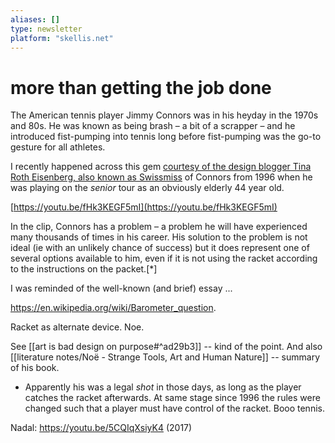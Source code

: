 ```yaml
---
aliases: []
type: newsletter
platform: "skellis.net"
---
```


# more than getting the job done

The American tennis player Jimmy Connors was in his heyday in the 1970s and 80s. He was known as being brash – a bit of a scrapper – and he introduced fist-pumping into tennis long before fist-pumping was the go-to gesture for all athletes.

I recently happened across this gem [courtesy of the design blogger Tina Roth Eisenberg, also known as Swissmiss](https://www.swiss-miss.com/2021/08/link-pack-96.html) of Connors from 1996 when he was playing on the _senior_ tour as an obviously elderly 44 year old.

[https://youtu.be/fHk3KEGF5mI](https://youtu.be/fHk3KEGF5mI)

In the clip, Connors has a problem – a problem he will have experienced many thousands of times in his career. His solution to the problem is not ideal (ie with an unlikely chance of success) but it does represent one of several options available to him, even if it is not using the racket according to the instructions on the packet.[*]

I was reminded of the well-known (and brief) essay ...


https://en.wikipedia.org/wiki/Barometer_question.

Racket as alternate device. Noe.

See [[art is bad design on purpose#^ad29b3]] -- kind of the point.
And also [[literature notes/Noë - Strange Tools, Art and Human Nature]] -- summary of his book.


      
* Apparently his was a legal _shot_ in those days, as long as the player catches the racket afterwards. At same stage since 1996 the rules were changed such that a player must have control of the racket. Booo tennis.

Nadal: https://youtu.be/5CQIqXsiyK4 (2017)